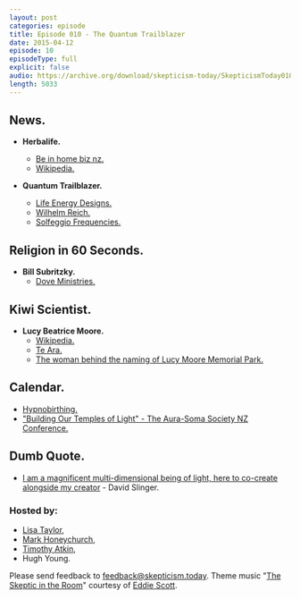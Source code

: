```yaml
---
layout: post
categories: episode
title: Episode 010 - The Quantum Trailblazer
date: 2015-04-12
episode: 10
episodeType: full
explicit: false
audio: https://archive.org/download/skepticism-today/SkepticismToday010.mp3
length: 5033
---
```


## News.

- **Herbalife.**
  - [Be in home biz nz.](http://beinhomebiznz.com/)
  - [Wikipedia.](http://en.wikipedia.org/wiki/Herbalife)

- **Quantum Trailblazer.**
  - [Life Energy Designs.](http://www.lifeenergysolutions.com/nz/)
  - [Wilhelm Reich.](http://en.wikipedia.org/wiki/Wilhelm_Reich)
  - [Solfeggio Frequencies.](http://www.roelhollander.eu/en/tuning-frequency/Ancient-Solfeggio-Frequencies/)

## Religion in 60 Seconds.

- **Bill Subritzky.**
  - [Dove Ministries.](http://www.doveministries.com/)

## Kiwi Scientist.

- **Lucy Beatrice Moore.**
  - [Wikipedia.](https://en.wikipedia.org/wiki/Lucy_Beatrice_Moore)
  - [Te Ara.](http://www.teara.govt.nz/en/biographies/5m55/moore-lucy-beatrice)
  - [The woman behind the naming of Lucy Moore Memorial Park.](http://www.localmatters.co.nz/opinion/Columns/History/Warkworth++District+Museum/The+woman+behind+the+naming+of+Lucy+Moore+Memorial+Park.html)

## Calendar.

- [Hypnobirthing.](https://www.eventbrite.co.nz/e/hypnobirthing-classes-6th-june-and-13th-june-tickets-15984717721)
- ["Building Our Temples of Light" - The Aura-Soma Society NZ Conference.](http://www.aura-somasociety.co.nz/2015-conference.html)

## Dumb Quote.

- [I am a magnificent multi-dimensional being of light, here to co-create alongside my creator](http://www.lifeenergysolutions.com/about/) - David Slinger.

### Hosted by:

- [Lisa Taylor](mailto:lisa@skepticism.today),
- [Mark Honeychurch](mailto:mark@skepticism.today),
- [Timothy Atkin](mailto:tim@skepticism.today),
- Hugh Young.

Please send feedback to [feedback@skepticism.today](mailto:feedback@skepticism.today). Theme music "[The Skeptic in the Room](https://www.youtube.com/watch?v=OPs_j1EEplI)" courtesy of [Eddie Scott](http://theskepticintheroom.com/).

